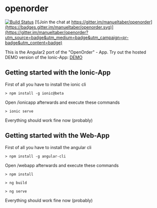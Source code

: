 # openorder

[![Build Status](https://travis-ci.org/manueltaber/openorder.svg?branch=master)](https://travis-ci.org/manueltaber/openorder) [![Join the chat at https://gitter.im/manueltaber/openorder](https://badges.gitter.im/manueltaber/openorder.svg)](https://gitter.im/manueltaber/openorder?utm_source=badge&utm_medium=badge&utm_campaign=pr-badge&utm_content=badge)

This is the Angular2 port of the "OpenOrder" - App.
Try out the hosted DEMO version of the Ionic-App: [DEMO](https://project-5410628368334979052.firebaseapp.com/)

## Getting started with the Ionic-App

First of all you have to install the ionic cli
````
> npm install -g ionic@beta
````
Open /ionicapp afterwards and execute these commands

````
> ionic serve
````

Everything should work fine now (probably)

## Getting started with the Web-App

First of all you have to install the angular cli
````
> npm install -g angular-cli
````
Open /webapp afterwards and execute these commands

````
> npm install
````
````
> ng build
````
````
> ng serve
````

Everything should work fine now (probably)
